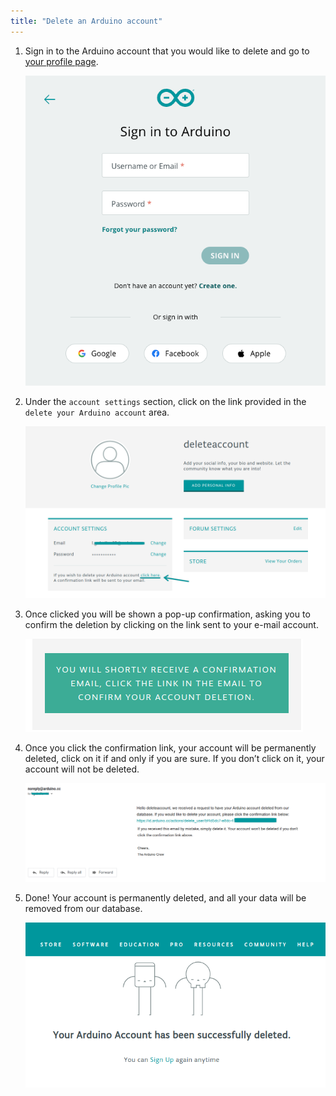 ```yaml
---
title: "Delete an Arduino account"
---
```


1. Sign in to the Arduino account that you would like to delete and go to [your profile page](https://id.arduino.cc/).

   ![Log in](img/arduino-account-sign-in.png)

2. Under the `account settings` section, click on the link provided in the `delete your Arduino account` area.

   ![Where to delete](img/accountDelete2.png)

3. Once clicked you will be shown a pop-up confirmation, asking you to confirm the deletion by clicking on the link sent to your e-mail account.

   ![Pop-up confirmation](img/accountDelete3.png)

4. Once you click the confirmation link, your account will be permanently deleted, click on it if and only if you are sure.
If you don’t click on it, your account will not be deleted.

   ![E-mail confirmation](img/accountDelete4.png)

5. Done! Your account is permanently deleted, and all your data will be removed from our database.

   ![Account deletion confirmation](img/accountDelete5.png)
